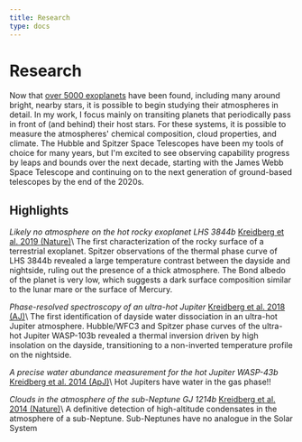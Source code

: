 ```yaml
---
title: Research
type: docs
---
```


# Research

Now that [over 5000 exoplanets](https://exoplanetarchive.ipac.caltech.edu/exoplanetplots/exo_dischist_cumulative.png) have been found, including many around bright, nearby stars, it is possible to begin studying their atmospheres in detail. In my work, I focus mainly on transiting planets that periodically pass in front of (and behind) their host stars. For these systems, it is possible to measure the atmospheres' chemical composition, cloud properties, and climate.  The Hubble and Spitzer Space Telescopes have been my tools of choice for many years, but I'm excited to see observing capability progress by leaps and bounds over the next decade, starting with the James Webb Space Telescope and continuing on to the next generation of ground-based telescopes by the end of the 2020s.


## Highlights 

_Likely no atmosphere on the hot rocky exoplanet LHS 3844b_ [Kreidberg et al. 2019 (Nature)](https://ui.adsabs.harvard.edu/abs/2019Natur.573...87K/abstract)\\
The first characterization of the rocky surface of a terrestrial exoplanet. Spitzer observations of the thermal phase curve of LHS 3844b revealed a large temperature contrast between the dayside and nightside, ruling out the presence of a thick atmosphere. The Bond albedo of the planet is very low, which suggests a dark surface composition similar to the lunar mare or the surface of Mercury. 

_Phase-resolved spectroscopy of an ultra-hot Jupiter_ [Kreidberg et al. 2018 (AJ)](https://ui.adsabs.harvard.edu/abs/2018AJ....156...17K/abstract)\\
The first identification of dayside water dissociation in an ultra-hot Jupiter atmosphere.  Hubble/WFC3 and Spitzer phase curves of the ultra-hot Jupiter WASP-103b revealed  a  thermal inversion driven by high insolation on the dayside, transitioning to a non-inverted temperature profile on the nightside.

_A precise water abundance measurement for the hot Jupiter WASP-43b_ [Kreidberg et al. 2014 (ApJ)]()\\
Hot Jupiters have water in the gas phase!!

_Clouds in the atmosphere of the sub-Neptune GJ 1214b_ [Kreidberg et al. 2014 (Nature)](https://ui.adsabs.harvard.edu/abs/2014Natur.505...69K/abstract)\\
A definitive detection of high-altitude condensates in the atmosphere of a sub-Neptune. Sub-Neptunes have no analogue in the Solar System

